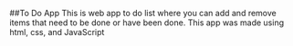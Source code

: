 ##To Do App
  This is web app to do list where you can add and remove items that need to be done or have been done. This app was made using html, css, and JavaScript
